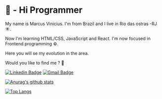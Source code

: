  # 👋 - Hi Programmer 
 My name is Marcus Vinicius. I'm from Brazil and I live in Rio das ostras -RJ ☀.
 
 Now I'm learning HTML/CSS, JavaScript and React. I'm now focused in Frontend programming ⚙.
 
 Here you will se my evolution in the area.
 
 Would you like to find me ? 🔎
 
[![Linkedin Badge](https://img.shields.io/badge/-LinkedIn-blue?style=flat-square&logo=Linkedin&logoColor=white&link=https://www.linkedin.com/in/marcus-vinicius-cristino-974b28210/)](https://www.linkedin.com/in/marcus-vinicius-cristino-974b28210//)
[![Gmail Badge](https://img.shields.io/badge/-Marcusviniciuscristino75@gmail.com-6633cc?style=flat-square&logo=Gmail&logoColor=white&link=mailto:Marcusviniciuscristino75@gmail.com)](mailto:Marcusviniciuscristino75@gmail.com)


<!---
ViniciussCL/ViniciussCL is a ✨ special ✨ repository because its `README.md` (this file) appears on your GitHub profile.
You can click the Preview link to take a look at your changes.
--->

[![Anurag's github stats](https://github-readme-stats.vercel.app/api?username=ViniciussCL&show_icons=true&theme=tokyonight)](https://github.com/ViniciussCL/github-readme-stats)

[![Top Langs](https://github-readme-stats.vercel.app/api/top-langs/?username=ViniciussCL&langs_count=8)](https://github.com/ViniciussCL/github-readme-stats)


